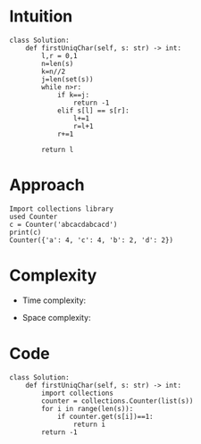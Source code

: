 # Intuition
<!-- Describe your first thoughts on how to solve this problem. -->
```
class Solution:
    def firstUniqChar(self, s: str) -> int:
        l,r = 0,1
        n=len(s)
        k=n//2
        j=len(set(s))
        while n>r:
            if k==j:
                return -1
            elif s[l] == s[r]:
                l+=1
                r=l+1            
            r+=1

        return l
```
# Approach
<!-- Describe your approach to solving the problem. -->
    Import collections library
    used Counter
    c = Counter('abcacdabcacd')
    print(c)
    Counter({'a': 4, 'c': 4, 'b': 2, 'd': 2})
# Complexity
- Time complexity:
<!-- Add your time complexity here, e.g. $$O(n)$$ -->

- Space complexity:
<!-- Add your space complexity here, e.g. $$O(n)$$ -->

# Code
```
class Solution:
    def firstUniqChar(self, s: str) -> int:
        import collections
        counter = collections.Counter(list(s))
        for i in range(len(s)):
            if counter.get(s[i])==1:
                return i
        return -1
```